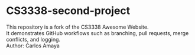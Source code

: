 # CS3338-second-project

This repository is a fork of the CS3338 Awesome Website.  
It demonstrates GitHub workflows such as branching, pull requests, merge conflicts, and logging.  
Author: Carlos Amaya
